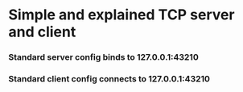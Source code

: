 # Simple and explained TCP server and client
### Standard server config binds to 127.0.0.1:43210
### Standard client config connects to 127.0.0.1:43210

